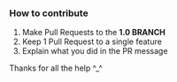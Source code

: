 ### How to contribute

1. Make Pull Requests to the **1.0 BRANCH**
2. Keep 1 Pull Request to a single feature
3. Explain what you did in the PR message

Thanks for all the help ^_^
